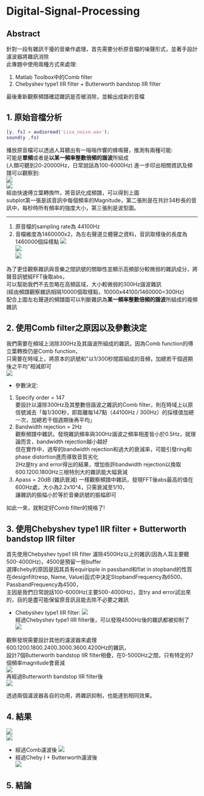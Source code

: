 # Digital-Signal-Processing

## Abstract
針對一段有雜訊干擾的音樂作處理，首先需要分析原音檔的噪聲形式，並著手設計濾波器將雜訊消除  
此專題中使用兩種方式來處理:
1. Matlab Toolbox中的Comb filter
2. Chebyshev type1 IIR filter + Butterworth bandstop IIR filter  

最後重新觀察頻譜確認雜訊是否被消除，並輸出成新的音檔

## 1. 原始音檔分析
```matlab
[y, fs] = audioread('Lisa_noise.wav');
sound(y ,fs)
```  

播放原音檔可以透過人耳聽出有一嗡嗡作響的蜂鳴聲，推測有兩種可能:  
可能是**單頻**或者是**以某一頻率整數倍頻的諧波**所組成  
(人類可聽到20-20000Hz，日常說話為100-6000Hz)
進一步印出相關資訊及頻譜可以觀察到:  
![](https://i.imgur.com/kEcItiv.png)  
![](https://i.imgur.com/uqQn3zc.png)  
經由快速傅立葉轉換fft，將音訊化成頻譜，可以得到上圖  
subplot第一張是該音訊中每個頻率的Magnitude，第二張則是在共計34秒長的音訊中，每秒時所有頻率的強度大小，第三張則是波型圖。

---

1. 原音檔的sampling rate為 44100Hz
2. 音檔維度為1460000x2，為左右聲道立體聲之資料，音訊取樣後的長度為1460000個採樣點
![](https://i.imgur.com/YiO6uJC.png)  
![](https://i.imgur.com/s1dfMva.png)  
![](https://i.imgur.com/lpean5t.png)  
  
為了更佳觀察雜訊與音樂之間訊號的關聯性並顯示高頻部分較微弱的雜訊成分，將聲音訊號經FFT後取abs，  
可以幫助我們不去忽略在高頻區域，大小較微弱的300Hz諧波雜訊  
(經由頻譜觀察雜訊相隔10000個取樣點，10000x44100/1460000=300Hz)  
配合上圖左右聲道的頻譜圖可以判斷雜訊為**某一頻率整數倍頻的諧波**所組成的複頻雜訊

## 2. 使用Comb filter之原因以及參數決定
我們需要在頻域上消除300Hz及其諧波所組成的雜訊，因為Comb function的傅立葉轉換仍是Comb function，  
只需要在時域上，將原本的訊號和"以1/300秒間距組成的音頻，加總若干個週期後之平均"相減即可  
![](https://i.imgur.com/OtGmOau.png)  
- 參數決定:
1. Specify order = 147  
要設計以濾除300Hz及其整數倍諧波之雜訊的Comb filter，則在時域上以原信號減去「每1/300秒，即距離每147點（44100Hz / 300Hz）的採樣值加總一次，加總若干個週期後再平均」  
2. Bandwidth rejection = 2Hz  
觀察頻譜中雜訊，發現雜訊頻率與300Hz諧波之頻率相差皆小於0.5Hz，就理論而言，bandwidth rejection越小越好  
但在實作中，過窄的bandwidth rejection和過大的衰減率，可能引發ring和phase distortion進而導致音質劣化  
2Hz是try and error得出的結果，增加些許bandwidth rejection以換取600.1200.1800Hz三根特別大的雜訊能大幅衰減  
3. Apass = 20dB (雜訊衰減)
一樣觀察頻譜中雜訊，發現FFT後abs最高的值在600Hz處，大小為2.2x10^4，只需衰減至1/10，  
讓雜訊的振幅小於等於音樂訊號的振幅即可  

如此一來，就制定好Comb filter的規格了!

## 3. 使用Chebyshev type1 IIR filter + Butterworth bandstop IIR filter  
首先使用Chebyshev type1 IIR filter 濾除4500Hz以上的雜訊(因為人耳主要聽500-4000Hz)，4500是預留一些buffer  
選擇cheby的原因是因其具有equiripple in passband和flat in stopband的性質  
在designfilt(resp, Name, Value)函式中決定StopbandFrequency為6500、PassbandFrequency為4500，  
主因是我們日常說話100-6000Hz(主要500-4000Hz)，並try and error試出來的，目的是盡可能保留原音訊且能去除不必要之雜訊   
- Chebyshev type1 IIR filter:
![](https://i.imgur.com/MOaCx4Z.png)  
經過Chebyshev type1 IIR filter後，可以發現4500Hz後的雜訊都被抑制了  
![](https://i.imgur.com/9YWU8C7.png)  
  
觀察發現需要設計其他的濾波器來處理600.1200.1800.2400.3000.3600.4200Hz的雜訊，  
設計7個Butterworth bandstop IIR filter相疊，在0-5000Hz之間，只有特定的7個頻率magnitude會衰減  
![](https://i.imgur.com/RFdNeDz.png)  
再經過Butterworth bandstop IIR filter後  
![](https://i.imgur.com/sXw4Bo0.png)

透過兩個濾波器各自的功用，將雜訊抑制，也能達到相同效果。

## 4. 結果
![](https://i.imgur.com/lpean5t.png)  
![](https://i.imgur.com/1RN8JzK.png)  
- 經過Comb濾波後
![](https://i.imgur.com/eyWD6Xx.png)  
- 經過Cheby I + Butterworth濾波後  
![](https://i.imgur.com/sXw4Bo0.png)  

## 5. 結論

